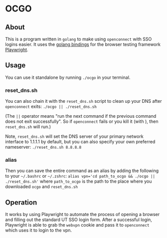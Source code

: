 # OCGO

## About

This is a program written in `golang` to make using `openconnect` with SSO logins easier.
It uses the [golang bindings](https://github.com/playwright-community/playwright-go?tab=readme-ov-file) for the browser testing framework [Playwright](https://playwright.dev/).

## Usage

You can use it standalone by running `./ocgo` in your terminal.

### reset_dns.sh

You can also chain it with the `reset_dns.sh` script to clean up your DNS after `openconnect` exits: `./ocgo || ./reset_dns.sh`

(The `||` operator means "run the next command if the previous command does not exit successfully". So if `openconnect` fails or you kill it (with <CTRL-C>), then `reset_dns.sh` will run.)

Note, `reset_dns.sh` will set the DNS server of your primary network interface to 1.1.1.1 by default, but you can also specify your
own preferred nameserver: `./reset_dns.sh 8.8.8.8`

### alias

Then you can save the entire command as an alias by adding the following to your `~/.bashrc` or `~/.zshrc`:
`alias vpn='cd path_to_ocgo && ./ocgo || ./reset_dns.sh'`
where `path_to_ocgo` is the path to the place where you downloaded `ocgo` and `reset_dns.sh`

## Operation

It works by using Playwright to automate the process of opening a browser and filling out the standard UT SSO login
form. After a successful login, Playwright is able to grab the `webvpn` cookie and pass it to `openconnect` which uses it to login to the vpn.

